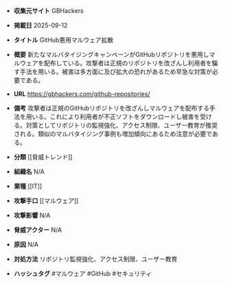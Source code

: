 - **収集元サイト**
GBHackers

- **掲載日**
2025-09-12

- **タイトル**
GitHub悪用マルウェア拡散

- **概要**
新たなマルバタイジングキャンペーンがGitHubリポジトリを悪用しマルウェアを配布している。攻撃者は正規のリポジトリを改ざんし利用者を騙す手法を用いる。被害は多方面に及び拡大の恐れがあるため早急な対策が必要である。

- **URL**
https://gbhackers.com/github-repositories/

- **備考**
攻撃者は正規のGitHubリポジトリを改ざんしマルウェアを配布する手法を用いる。これにより利用者が不正ソフトをダウンロードし被害を受ける。対策としてリポジトリの監視強化、アクセス制限、ユーザー教育が推奨される。類似のマルバタイジング事例も増加傾向にあるため注意が必要である。

- **分類**
[[脅威トレンド]]

- **組織名**
N/A

- **業種**
[[IT]]

- **攻撃手口**
[[マルウェア]]

- **攻撃影響**
N/A

- **脅威アクター**
N/A

- **原因**
N/A

- **対処方法**
リポジトリ監視強化、アクセス制限、ユーザー教育

- **ハッシュタグ**
#マルウェア #GitHub #セキュリティ
